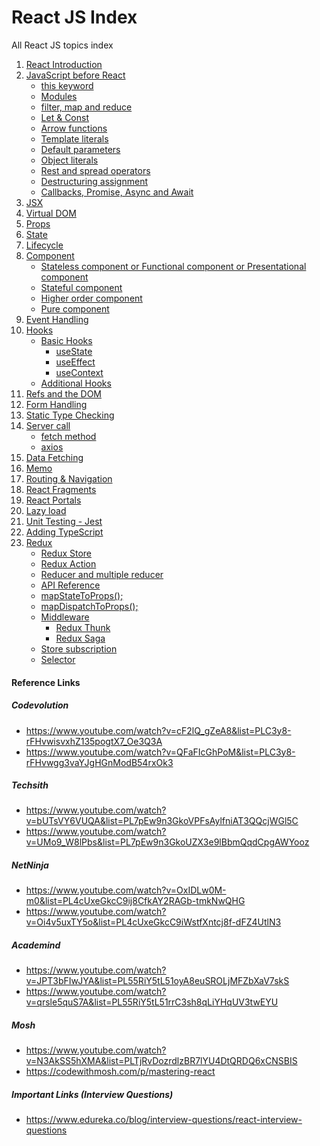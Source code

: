 # React JS Index
All React JS topics index

<ol>
  <li><a href="https://github.com/suryansh54/react-introduction" title="React Introduction">React Introduction</a></li>
  <li><a href="https://github.com/suryansh54/javascript-index" title="JavaScript before React">JavaScript before React</a>
    <ul>
      <li><a href="javascript:;" title="this keyword">this keyword</a></li>
      <li><a href="javascript:;" title="Modules">Modules</a></li>
      <li><a href="javascript:;" title="filter, map and reduce">filter, map and reduce</a></li>
      <li><a href="javascript:;" title="Let & Const">Let & Const</a></li>
      <li><a href="javascript:;" title="Arrow functions">Arrow functions</a></li>
      <li><a href="javascript:;" title="Template literals">Template literals</a></li>
      <li><a href="javascript:;" title="Default parameters">Default parameters</a></li>
      <li><a href="javascript:;" title="Object literals">Object literals</a></li>
      <li><a href="javascript:;" title="Rest and spread operators">Rest and spread operators</a></li>
      <li><a href="javascript:;" title="Destructuring assignment">Destructuring assignment</a></li>
      <li><a href="javascript:;" title="Destructuring assignment">Callbacks, Promise, Async and Await</a></li>
    </ul>
  </li>
  <li><a href="https://github.com/suryansh54/react-jsx" title="JSX">JSX</a></li>
  <li><a href="javascript:;" title="Virtual DOM">Virtual DOM</a></li>
  <li><a href="javascript:;" title="State and Props">Props</a></li>
  <li><a href="javascript:;" title="State">State</a></li>
  <li><a href="javascript:;" title="Lifecycle">Lifecycle</a></li>
  <li><a href="javascript:;" title="Component">Component</a>
    <ul>
      <li><a href="javascript:;" title="Stateless component or Functional component or Presentational component">Stateless component or Functional component or Presentational component</a></li>
      <li><a href="javascript:;" title="Stateful component">Stateful component</a></li>
      <li><a href="javascript:;" title="Higher order component">Higher order component</a></li>
      <li><a href="javascript:;" title="Pure component">Pure component</a></li>
    </ul>
  </li>
  <li><a href="javascript:;" title="Event Handling">Event Handling</a></li>
  <li><a href="javascript:;" title="Hooks">Hooks</a>
    <ul>
      <li><a href="javascript:;" title="Basic Hooks">Basic Hooks</a>
        <ul>
          <li><a href="javascript:;" title="useState">useState</a></li>
          <li><a href="javascript:;" title="useEffect">useEffect</a></li>
          <li><a href="javascript:;" title="useContext">useContext</a></li>
        </ul>
      </li>
      <li><a href="javascript:;" title="Additional Hooks">Additional Hooks</a></li>
    </ul>
  </li>
  <li><a href="javascript:;" title="Refs and the DOM">Refs and the DOM</a></li>
  <li><a href="javascript:;" title="Form Handling">Form Handling</a></li>
  <li><a href="javascript:;" title="Static Type Checking">Static Type Checking</a></li>
  <li><a href="javascript:;" title="Server call">Server call</a>
    <ul>
      <li><a href="javascript:;" title="fetch method">fetch method</a></li>
      <li><a href="javascript:;" title="axios">axios</a></li>
    </ul>
  </li>
  <li><a href="javascript:;" title="Data Fetching">Data Fetching</a></li>
  <li><a href="javascript:;" title="Memo">Memo</a></li>
  <li><a href="javascript:;" title="Routing & Navigation">Routing & Navigation</a></li>
  <li><a href="javascript:;" title="React Fragments">React Fragments</a></li>
  <li><a href="javascript:;" title="React Portals">React Portals</a></li>
  <li><a href="javascript:;" title="Lazy load">Lazy load</a></li>
  <li><a href="javascript:;" title="Unit Testing - Jest">Unit Testing - Jest</a></li>
  <li><a href="javascript:;" title="Adding TypeScript">Adding TypeScript</a></li>
  <li><a href="javascript:;" title="Redux">Redux</a>
    <ul>
      <li><a href="javascript:;" title="Redux Store">Redux Store</a></li>
      <li><a href="javascript:;" title="Redux Action">Redux Action</a></li>
      <li><a href="javascript:;" title="Reducer and multiple reducer">Reducer and multiple reducer</a></li>
      <li><a href="javascript:;" title="API Reference">API Reference</a></li>
      <li><a href="javascript:;" title="mapStateToProps();">mapStateToProps();</a></li>
      <li><a href="javascript:;" title="mapDispatchToProps();">mapDispatchToProps();</a></li>
      <li><a href="javascript:;" title="Middleware">Middleware</a>
        <ul>
          <li><a href="javascript:;" title="Redux Thunk">Redux Thunk</a></li>
          <li><a href="javascript:;" title="Redux Saga">Redux Saga</a></li>
        </ul>
      </li>
      <li><a href="javascript:;" title="Store subscription">Store subscription</a></li>
      <li><a href="javascript:;" title="Selector">Selector</a></li>
    </ul>
  </li>
</ol>

#### Reference Links
##### Codevolution
- https://www.youtube.com/watch?v=cF2lQ_gZeA8&list=PLC3y8-rFHvwisvxhZ135pogtX7_Oe3Q3A 
- https://www.youtube.com/watch?v=QFaFIcGhPoM&list=PLC3y8-rFHvwgg3vaYJgHGnModB54rxOk3 

##### Techsith
- https://www.youtube.com/watch?v=bUTsVY6VUQA&list=PL7pEw9n3GkoVPFsAylfniAT3QQcjWGl5C 
- https://www.youtube.com/watch?v=UMo9_W8lPbs&list=PL7pEw9n3GkoUZX3e9lBbmQqdCpgAWYooz 

##### NetNinja
- https://www.youtube.com/watch?v=OxIDLw0M-m0&list=PL4cUxeGkcC9ij8CfkAY2RAGb-tmkNwQHG 
- https://www.youtube.com/watch?v=Oi4v5uxTY5o&list=PL4cUxeGkcC9iWstfXntcj8f-dFZ4UtlN3 

##### Academind
- https://www.youtube.com/watch?v=JPT3bFIwJYA&list=PL55RiY5tL51oyA8euSROLjMFZbXaV7skS 
- https://www.youtube.com/watch?v=qrsle5quS7A&list=PL55RiY5tL51rrC3sh8qLiYHqUV3twEYU

##### Mosh
- https://www.youtube.com/watch?v=N3AkSS5hXMA&list=PLTjRvDozrdlzBR7lYU4DtQRDQ6xCNSBIS
- https://codewithmosh.com/p/mastering-react

##### Important Links (Interview Questions)
- https://www.edureka.co/blog/interview-questions/react-interview-questions
